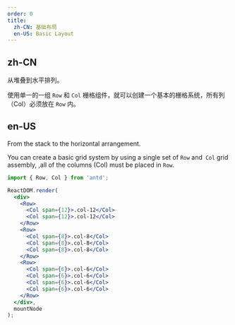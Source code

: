 ```yaml
---
order: 0
title:
  zh-CN: 基础布局
  en-US: Basic Layout
---
```


## zh-CN

从堆叠到水平排列。

使用单一的一组 `Row` 和 `Col` 栅格组件，就可以创建一个基本的栅格系统，所有列（Col）必须放在 `Row` 内。

## en-US

From the stack to the horizontal arrangement.

You can create a basic grid system by using a single set of `Row` and` Col` grid assembly, ,all of the columns (Col) must be placed in `Row`.

````jsx
import { Row, Col } from 'antd';

ReactDOM.render(
  <div>
    <Row>
      <Col span={12}>.col-12</Col>
      <Col span={12}>.col-12</Col>
    </Row>
    <Row>
      <Col span={8}>.col-8</Col>
      <Col span={8}>.col-8</Col>
      <Col span={8}>.col-8</Col>
    </Row>
    <Row>
      <Col span={6}>.col-6</Col>
      <Col span={6}>.col-6</Col>
      <Col span={6}>.col-6</Col>
      <Col span={6}>.col-6</Col>
    </Row>
  </div>,
  mountNode
);
````
